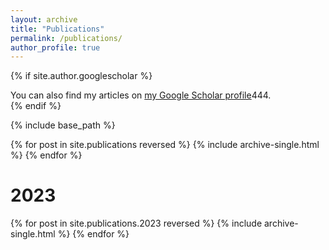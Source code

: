 ```yaml
---
layout: archive
title: "Publications"
permalink: /publications/
author_profile: true
---
```


{% if site.author.googlescholar %}
  <div class="wordwrap">You can also find my articles on <a href="{{site.author.googlescholar}}">my Google Scholar profile</a>444.</div>
{% endif %}

{% include base_path %}

{% for post in site.publications reversed %}
  {% include archive-single.html %}
{% endfor %}

# 2023

{% for post in site.publications.2023 reversed %}
  {% include archive-single.html %}
{% endfor %}

